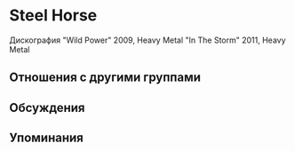 # Steel Horse

Дискография
"Wild Power" 2009, Heavy Metal
"In The Storm" 2011, Heavy Metal

## Отношения с другими группами


## Обсуждения


## Упоминания

